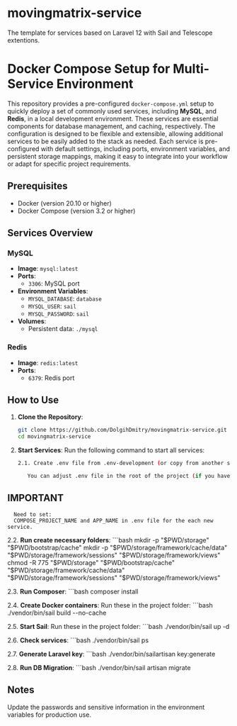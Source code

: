 # movingmatrix-service
The template for services based on Laravel 12 with Sail and Telescope extentions.

# Docker Compose Setup for Multi-Service Environment

This repository provides a pre-configured `docker-compose.yml` setup to quickly deploy a set of commonly used services, including **MySQL**, and **Redis**, in a local development environment. These services are essential components for database management, and caching, respectively. The configuration is designed to be flexible and extensible, allowing additional services to be easily added to the stack as needed. Each service is pre-configured with default settings, including ports, environment variables, and persistent storage mappings, making it easy to integrate into your workflow or adapt for specific project requirements.

## Prerequisites

- Docker (version 20.10 or higher)
- Docker Compose (version 3.2 or higher)

## Services Overview
### MySQL
- **Image**: `mysql:latest`
- **Ports**:
    - `3306`: MySQL port
- **Environment Variables**:
    - `MYSQL_DATABASE`: `database`
    - `MYSQL_USER`: `sail`
    - `MYSQL_PASSWORD`: `sail`
- **Volumes**:
    - Persistent data: `./mysql`

### Redis
- **Image**: `redis:latest`
- **Ports**:
    - `6379`: Redis port

## How to Use

1. **Clone the Repository**:
   ```bash
   git clone https://github.com/DolgihDmitry/movingmatrix-service.git
   cd movingmatrix-service

2. **Start Services**: Run the following command to start all services:
   ```bash
   2.1. Create .env file from .env-development (or copy from another similar project).

      You can adjust .env file in the root of the project (if you have another settings).
## IMPORTANT

      Need to set:
      COMPOSE_PROJECT_NAME and APP_NAME in .env file for the each new service.

   2.2. **Run create necessary folders**: 
      ```bash
	mkdir -p "$PWD/storage" "$PWD/bootstrap/cache"
	mkdir -p "$PWD/storage/framework/cache/data" "$PWD/storage/framework/sessions" "$PWD/storage/framework/views"
	chmod -R 775 "$PWD/storage" "$PWD/bootstrap/cache" "$PWD/storage/framework/cache/data" "$PWD/storage/framework/sessions" "$PWD/storage/framework/views"

   2.3. **Run Composer**:
      ```bash
	composer install

   2.4. **Create Docker containers**:
	Run these in the project folder:
    ```bash
	./vendor/bin/sail build --no-cache 

   2.5. **Start Sail**:
	Run these in the project folder:
     ```bash
	./vendor/bin/sail up -d 

   2.6. **Check services**:
        ```bash
	./vendor/bin/sail ps

   2.7. **Generate Laravel key**:
        ```bash
	./vendor/bin/sailartisan key:generate 

   2.8. **Run DB Migration**:
        ```bash
	./vendor/bin/sail artisan migrate


## Notes

Update the passwords and sensitive information in the environment variables for production use.
